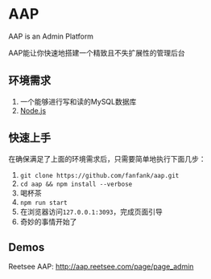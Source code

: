 # AAP
AAP is an Admin Platform    

AAP能让你快速地搭建一个精致且不失扩展性的管理后台

## 环境需求
1. 一个能够进行写和读的MySQL数据库    
2. <a href="https://nodejs.org/">Node.js</a>    

## 快速上手
在确保满足了上面的环境需求后，只需要简单地执行下面几步：    
1. `git clone https://github.com/fanfank/aap.git`    
2. `cd aap && npm install --verbose`    
3. 喝杯茶    
4. `npm run start`    
5. 在浏览器访问`127.0.0.1:3093`，完成页面引导    
6. 奇妙的事情开始了    

## Demos    
Reetsee AAP: <a target="_blank" href="http://aap.reetsee.com/page/page_admin">http://aap.reetsee.com/page/page_admin</a>     
